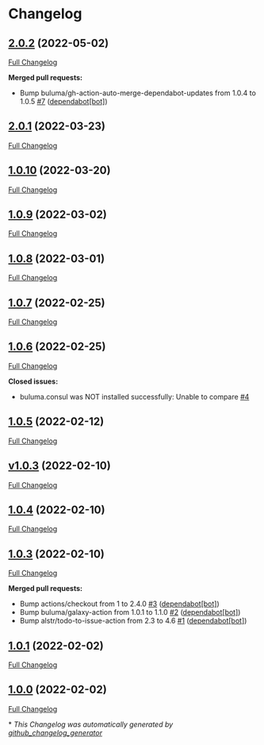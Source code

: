 # Changelog

## [2.0.2](https://github.com/buluma/ansible-role-consul/tree/2.0.2) (2022-05-02)

[Full Changelog](https://github.com/buluma/ansible-role-consul/compare/2.0.1...2.0.2)

**Merged pull requests:**

- Bump buluma/gh-action-auto-merge-dependabot-updates from 1.0.4 to 1.0.5 [\#7](https://github.com/buluma/ansible-role-consul/pull/7) ([dependabot[bot]](https://github.com/apps/dependabot))

## [2.0.1](https://github.com/buluma/ansible-role-consul/tree/2.0.1) (2022-03-23)

[Full Changelog](https://github.com/buluma/ansible-role-consul/compare/1.0.10...2.0.1)

## [1.0.10](https://github.com/buluma/ansible-role-consul/tree/1.0.10) (2022-03-20)

[Full Changelog](https://github.com/buluma/ansible-role-consul/compare/1.0.9...1.0.10)

## [1.0.9](https://github.com/buluma/ansible-role-consul/tree/1.0.9) (2022-03-02)

[Full Changelog](https://github.com/buluma/ansible-role-consul/compare/1.0.8...1.0.9)

## [1.0.8](https://github.com/buluma/ansible-role-consul/tree/1.0.8) (2022-03-01)

[Full Changelog](https://github.com/buluma/ansible-role-consul/compare/1.0.7...1.0.8)

## [1.0.7](https://github.com/buluma/ansible-role-consul/tree/1.0.7) (2022-02-25)

[Full Changelog](https://github.com/buluma/ansible-role-consul/compare/1.0.6...1.0.7)

## [1.0.6](https://github.com/buluma/ansible-role-consul/tree/1.0.6) (2022-02-25)

[Full Changelog](https://github.com/buluma/ansible-role-consul/compare/1.0.5...1.0.6)

**Closed issues:**

- buluma.consul was NOT installed successfully: Unable to compare [\#4](https://github.com/buluma/ansible-role-consul/issues/4)

## [1.0.5](https://github.com/buluma/ansible-role-consul/tree/1.0.5) (2022-02-12)

[Full Changelog](https://github.com/buluma/ansible-role-consul/compare/v1.0.3...1.0.5)

## [v1.0.3](https://github.com/buluma/ansible-role-consul/tree/v1.0.3) (2022-02-10)

[Full Changelog](https://github.com/buluma/ansible-role-consul/compare/1.0.4...v1.0.3)

## [1.0.4](https://github.com/buluma/ansible-role-consul/tree/1.0.4) (2022-02-10)

[Full Changelog](https://github.com/buluma/ansible-role-consul/compare/1.0.3...1.0.4)

## [1.0.3](https://github.com/buluma/ansible-role-consul/tree/1.0.3) (2022-02-10)

[Full Changelog](https://github.com/buluma/ansible-role-consul/compare/1.0.1...1.0.3)

**Merged pull requests:**

- Bump actions/checkout from 1 to 2.4.0 [\#3](https://github.com/buluma/ansible-role-consul/pull/3) ([dependabot[bot]](https://github.com/apps/dependabot))
- Bump buluma/galaxy-action from 1.0.1 to 1.1.0 [\#2](https://github.com/buluma/ansible-role-consul/pull/2) ([dependabot[bot]](https://github.com/apps/dependabot))
- Bump alstr/todo-to-issue-action from 2.3 to 4.6 [\#1](https://github.com/buluma/ansible-role-consul/pull/1) ([dependabot[bot]](https://github.com/apps/dependabot))

## [1.0.1](https://github.com/buluma/ansible-role-consul/tree/1.0.1) (2022-02-02)

[Full Changelog](https://github.com/buluma/ansible-role-consul/compare/1.0.0...1.0.1)

## [1.0.0](https://github.com/buluma/ansible-role-consul/tree/1.0.0) (2022-02-02)

[Full Changelog](https://github.com/buluma/ansible-role-consul/compare/0edee15f9b22c333c58969b13cc1ecf5f3d39975...1.0.0)



\* *This Changelog was automatically generated by [github_changelog_generator](https://github.com/github-changelog-generator/github-changelog-generator)*
